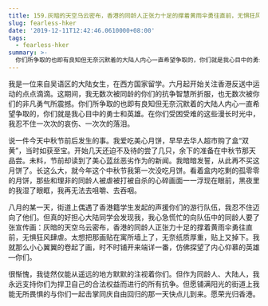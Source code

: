 ```yaml
---
title: 159.灰暗的天空乌云密布，香港的同龄人正张力十足的撑着黄雨伞勇往直前，无惧狂风肆虐
slug: fearless-hker
date: '2019-12-11T12:42:46.0610000+08:00'
tags:
  - fearless-hker
summary: >-
  你们所争取的也即有良知但无奈沉默着的大陆人内心一直希望争取的，你们就是我心目中的勇士和英雄。在你们受困受难的这些漫长时光中，我忍不住一次次的哀伤、一次次的落泪。
---
```

我是一位来自吴语区的大陆女生，在西方国家留学。六月起开始关注香港反送中运动的点点滴滴。这期间，我无数次被同龄的你们的抗争智慧所折服，也无数次被你们的非凡勇气所震撼。你们所争取的也即有良知但无奈沉默着的大陆人内心一直希望争取的，你们就是我心目中的勇士和英雄。在你们受困受难的这些漫长时光中，我忍不住一次次的哀伤、一次次的落泪。

 说一件今天中秋节前后发生的事。我爱吃美心月饼，早早去华人超市购了盒“双黄”，当时如获至宝。开始几天还迫不及待的尝了几只，余下的准备在中秋节那天品尝。未料，节前却读到了美心蓝丝恶劣作为的新闻。我暗暗发誓，从此再不买这月饼了。长这么大，就今年这个中秋节我第一次没吃月饼。看着盒内吃剩的孤零零的月饼，那些和理非的同龄人被虐被打被自杀的心碎画面一一浮现在眼前，黑夜里的我湿了眼眶，我再无法去咀嚼、去吞咽。

八月的某一天，街道上偶遇了香港籍学生发起的声援你们的游行队伍，我忍不住迈向了他们。但真的好担心大陆同学会发现我，我心急慌忙的向队伍中的同龄人要了张宣传画：灰暗的天空乌云密布，香港的同龄人正张力十足的撑着黄雨伞勇往直前，无惧狂风肆虐。太想把那画贴在寓所墙上了，无奈纸质厚重，贴上又掉下。我就那么小心翼翼的卷起了画，时不时铺开来端详一番，仿佛探望了内心仰慕的英雄—你们。

很惭愧，我徒然仅能从遥远的地方默默的注视着你们。但作为同龄人、大陆人，我永远支持你们为捍卫自己的合法权益而进行的所有抗争。但愿铺满阳光的街道上我能无所畏惧的与你们一起击掌同庆自由回归的那一天快点儿到来。愿荣光归香港。
